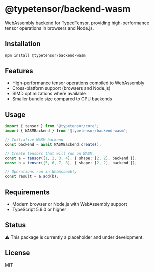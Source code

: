 # @typetensor/backend-wasm

WebAssembly backend for TypedTensor, providing high-performance tensor operations in browsers and Node.js.

## Installation

```bash
npm install @typetensor/backend-wasm
```

## Features

- High-performance tensor operations compiled to WebAssembly
- Cross-platform support (browsers and Node.js)
- SIMD optimizations where available
- Smaller bundle size compared to GPU backends

## Usage

```typescript
import { tensor } from '@typetensor/core';
import { WASMBackend } from '@typetensor/backend-wasm';

// Initialize WASM backend
const backend = await WASMBackend.create();

// Create tensors that will run on WASM
const a = tensor([1, 2, 3, 4], { shape: [2, 2], backend });
const b = tensor([5, 6, 7, 8], { shape: [2, 2], backend });

// Operations run in WebAssembly
const result = a.add(b);
```

## Requirements

- Modern browser or Node.js with WebAssembly support
- TypeScript 5.9.0 or higher

## Status

⚠️ This package is currently a placeholder and under development.

## License

MIT